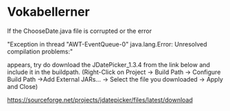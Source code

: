 # Vokabellerner

If the ChooseDate.java file is corrupted or the error 

"Exception in thread "AWT-EventQueue-0" java.lang.Error: Unresolved compilation problems:" 

appears, try do download the JDatePicker_1.3.4 from the link below and include it in the buildpath.
(Right-Click on Project -> Build Path -> Configure Build Path ->Add External JARs... -> Select the file you downloaded -> Apply and Close)

https://sourceforge.net/projects/jdatepicker/files/latest/download
